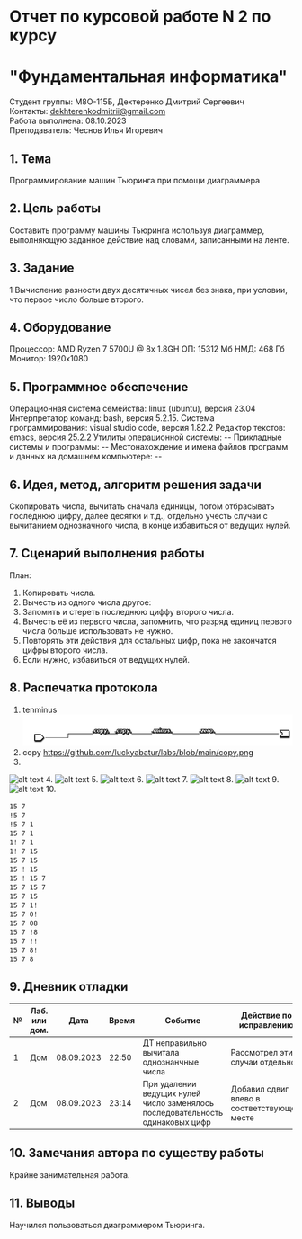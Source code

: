 # Отчет по курсовой работе N 2 по курсу
# "Фундаментальная информатика"

Студент группы: M8О-115Б, Дехтеренко Дмитрий Сергеевич\
Контакты: dekhterenkodmitrii@gmail.com \
Работа выполнена: 08.10.2023\
Преподаватель: Чеснов Илья Игоревич

## 1. Тема

Программирование машин Тьюринга при помощи диаграммера

## 2. Цель работы

Составить программу машины Тьюринга используя диаграммер, выполняющую заданное действие над словами, записанными на ленте.

## 3. Задание

1 Вычисление разности двух десятичных чисел без знака, при условии, что первое число больше второго.

## 4. Оборудование

Процессор: AMD Ryzen 7 5700U @ 8x 1.8GH
ОП: 15312 Мб
НМД: 468 Гб
Монитор: 1920x1080

## 5. Программное обеспечение

Операционная система семейства: linux (ubuntu), версия 23.04
Интерпретатор команд: bash, версия 5.2.15.
Система программирования: visual studio code, версия 1.82.2
Редактор текстов: emacs, версия 25.2.2
Утилиты операционной системы: --
Прикладные системы и программы: --
Местонахождение и имена файлов программ и данных на домашнем компьютере: --

## 6. Идея, метод, алгоритм решения задачи

Скопировать числа, вычитать сначала единицы, потом отбрасывать последнюю цифру, далее десятки и т.д., отдельно учесть случаи с вычитанием однозначного числа, в конце избавиться от ведущих нулей.

## 7. Сценарий выполнения работы

План:
1. Копировать числа.
2. Вычесть из одного числа другое:
3. Запомить и стереть последнюю циффу второго числа.
4. Вычесть её из первого числа, запомнить, что разряд единиц первого числа больше использовать не нужно.
5. Повторять эти действия для остальных цифр, пока не закончатся цифры второго числа.
6. Если нужно, избавиться от ведущих нулей.

## 8. Распечатка протокола
1. tenminus
![alt text](https://github.com/luckyabatur/labs/blob/main/tenminus.png?raw=true)
2. copy
https://github.com/luckyabatur/labs/blob/main/copy.png
3.
![alt text](?raw=true)
4.
![alt text](?raw=true)
5.
![alt text](?raw=true)
6.
![alt text](?raw=true)
7.
![alt text](?raw=true)
8.
![alt text](?raw=true)
9.
![alt text](?raw=true)
10.







```
15 7
!5 7
!5 7 1
15 7 1
1! 7 1
1! 7 15
15 7 15
15 ! 15
15 ! 15 7
15 7 15 7
15 7 15
15 7 1! 
15 7 0!
15 7 08
15 7 !8
15 7 !!
15 7 8!
15 7 8

```

## 9. Дневник отладки

| № | Лаб. или дом. | Дата       | Время     | Событие                                                | Действие по исправлению   | Примечание     |
|---|---------------|------------|-----------|--------------------------------------------------------|---------------------------|----------------|
|1  | Дом           | 08.09.2023 | 22:50     | ДТ неправильно вычитала однознанчные числа | Рассмотрел эти случаи отдельно  |   |
|2  | Дом           | 08.09.2023 | 23:14     | При удалении ведущих нулей число заменялось последовательность одинаковых цифр  | Добавил сдвиг влево в соответствующем месте |  Провёл ещё тесты            |

## 10. Замечания автора по существу работы

Крайне занимательная работа.

## 11. Выводы

Научился пользоваться диаграммером Тьюринга.

